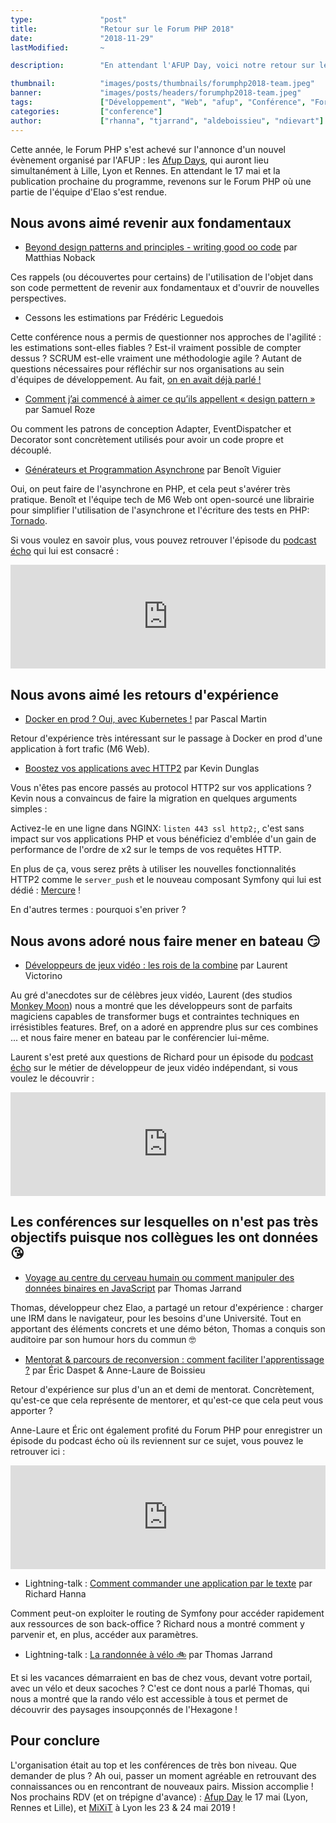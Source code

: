 ```yaml
---
type:               "post"
title:              "Retour sur le Forum PHP 2018"
date:               "2018-11-29"
lastModified:       ~

description:        "En attendant l'AFUP Day, voici notre retour sur le Forum PHP 2018."

thumbnail:          "images/posts/thumbnails/forumphp2018-team.jpeg"
banner:             "images/posts/headers/forumphp2018-team.jpeg"
tags:               ["Développement", "Web", "afup", "Conférence", "ForumPHP"]
categories:         ["conference"]
author:             ["rhanna", "tjarrand", "aldeboissieu", "ndievart"]
---
```


Cette année, le Forum PHP s'est achevé sur l'annonce d'un nouvel évènement organisé par l'AFUP : les [Afup Days](https://event.afup.org/), qui auront lieu simultanément à Lille, Lyon et Rennes.
En attendant le 17 mai et la publication prochaine du programme, revenons sur le Forum PHP où une partie de l'équipe d'Elao s'est rendue.

## Nous avons aimé revenir aux fondamentaux
- <a href="https://www.youtube.com/watch?v=v3IPU3F_0JIY" target="_blank">Beyond design patterns and principles - writing good oo code</a> par Matthias Noback


Ces rappels (ou découvertes pour certains) de l'utilisation de l'objet dans son code permettent de revenir aux fondamentaux et d'ouvrir de nouvelles perspectives.

- Cessons les estimations par Frédéric Leguedois

Cette conférence nous a permis de questionner nos approches de l'agilité : les estimations sont-elles fiables ? Est-il vraiment possible de compter dessus ?
SCRUM est-elle vraiment une méthodologie agile ? Autant de questions nécessaires pour réfléchir sur nos organisations au sein d'équipes de développement.
Au fait, [on en avait déjà parlé !](https://blog.elao.com/fr/elao/mixit-2018/#cessons-les-estimations)

- <a href="https://www.youtube.com/watch?v=aXq05_mdCqE" target="_blank">Comment j’ai commencé à aimer ce qu’ils appellent « design pattern »</a> par Samuel Roze

Ou comment les patrons de conception Adapter, EventDispatcher et Decorator sont concrètement utilisés pour avoir un code propre et découplé.

- <a href="https://www.youtube.com/watch?v=7TvIIt4c8uY" target="_blank">Générateurs et Programmation Asynchrone</a> par Benoît Viguier

Oui, on peut faire de l'asynchrone en PHP, et cela peut s'avérer très pratique. Benoît et l'équipe tech de M6 Web ont open-sourcé une librairie pour simplifier l'utilisation de l'asynchrone et l'écriture des tests en PHP: [Tornado](https://github.com/M6Web/Tornado).

Si vous voulez en savoir plus, vous pouvez retrouver l'épisode du [podcast écho](https://twitter.com/podcastecho) qui lui est consacré&nbsp;:
<iframe width="100%" height="166" scrolling="no" frameborder="no" allow="autoplay" src="https://w.soundcloud.com/player/?url=https%3A//api.soundcloud.com/tracks/532349232&color=%23ff5500&auto_play=false&hide_related=true&show_comments=false&show_user=true&show_reposts=false&show_teaser=false"></iframe>

## Nous avons aimé les retours d'expérience

- <a href="https://www.youtube.com/watch?v=Cq1sR005B2E" target="_blank">Docker en prod ? Oui, avec Kubernetes !</a> par Pascal Martin

Retour d'expérience très intéressant sur le passage à Docker en prod d'une application à fort trafic (M6 Web).

- <a href="https://www.youtube.com/watch?v=av9Z7NqMxFs" target="_blank">Boostez vos applications avec HTTP2</a> par Kevin Dunglas

Vous n'êtes pas encore passés au protocol HTTP2 sur vos applications ? Kevin nous a convaincus de faire la migration en quelques arguments simples :

Activez-le en une ligne dans NGINX: `listen 443 ssl http2;`, c'est sans impact sur vos applications PHP et vous bénéficiez d'emblée d'un gain de performance de l'ordre de x2 sur le temps de vos requêtes HTTP.

En plus de ça, vous serez prêts à utiliser les nouvelles fonctionnalités HTTP2 comme le `server_push` et le nouveau composant Symfony qui lui est dédié : [Mercure](https://github.com/symfony/mercure) !

En d'autres termes : pourquoi s'en priver ?

## Nous avons adoré nous faire mener en bateau 😏

- <a href="https://www.youtube.com/watch?v=i4LTeeDZaJg" target="_blank">Développeurs de jeux vidéo : les rois de la combine</a> par Laurent Victorino

Au gré d'anecdotes sur de célèbres jeux vidéo, Laurent (des studios [Monkey Moon](http://monkeymoon.net/)) nous a montré que les développeurs sont de parfaits magiciens capables de transformer bugs et contraintes techniques en irrésistibles features.
Bref, on a adoré en apprendre plus sur ces combines ... et nous faire mener en bateau par le conférencier lui-même.

Laurent s'est preté aux questions de Richard pour un épisode du [podcast écho](https://twitter.com/podcastecho) sur le métier de développeur de jeux vidéo indépendant, si vous voulez le découvrir :
<iframe width="100%" height="166" scrolling="no" frameborder="no" allow="autoplay" src="https://w.soundcloud.com/player/?url=https%3A//api.soundcloud.com/tracks/525153006&color=%23ff5500&auto_play=false&hide_related=true&show_comments=false&show_user=true&show_reposts=false&show_teaser=false"></iframe>

## Les conférences sur lesquelles on n'est pas très objectifs puisque nos collègues les ont données 😘
- <a href="https://www.youtube.com/watch?v=LuCXFhaRXcw" target="_blank">Voyage au centre du cerveau humain ou comment manipuler des données binaires en JavaScript</a> par Thomas Jarrand

Thomas, développeur chez Elao, a partagé un retour d'expérience : charger une IRM dans le navigateur, pour les besoins d'une Université.
Tout en apportant des éléments concrets et une démo béton, Thomas a conquis son auditoire par son humour hors du commun 🤓

- <a href="https://www.youtube.com/watch?v=gW_TJ7kAu78" target="_blank">Mentorat & parcours de reconversion : comment faciliter l'apprentissage ?</a> par Éric Daspet & Anne-Laure de Boissieu

Retour d'expérience sur plus d'un an et demi de mentorat. Concrètement, qu'est-ce que cela représente de mentorer, et qu'est-ce que cela peut vous apporter ?

Anne-Laure et Éric ont également profité du Forum PHP pour enregistrer un épisode du podcast écho où ils reviennent sur ce sujet, vous pouvez le retrouver ici :
<iframe width="100%" height="166" scrolling="no" frameborder="no" allow="autoplay" src="https://w.soundcloud.com/player/?url=https%3A//api.soundcloud.com/tracks/528315084&color=%23ff5500&auto_play=false&hide_related=true&show_comments=false&show_user=true&show_reposts=false&show_teaser=false"></iframe>

- Lightning-talk : <a href="https://www.youtube.com/watch?v=9tnkySxEoKA&feature=youtu.be&t=366" target="_blank">Comment commander une application par le texte</a> par Richard Hanna

Comment peut-on exploiter le routing de Symfony pour accéder rapidement aux ressources de son back-office ?
Richard nous a montré comment y parvenir et, en plus, accéder aux paramètres.

- Lightning-talk : <a href="https://www.youtube.com/watch?v=9tnkySxEoKA&feature=youtu.be&t=366" target="_blank">La randonnée à vélo 🚲</a> par Thomas Jarrand

Et si les vacances démarraient en bas de chez vous, devant votre portail, avec un vélo et deux sacoches ?
C'est ce dont nous a parlé Thomas, qui nous a montré que la rando vélo est accessible à tous et permet de découvrir des paysages insoupçonnés de l'Hexagone !

## Pour conclure

L'organisation était au top et les conférences de très bon niveau. Que demander de plus ? Ah oui, passer un moment agréable en retrouvant des connaissances ou en rencontrant de nouveaux pairs. Mission accomplie !
Nos prochains RDV (et on trépigne d'avance) : <a href="https://event.afup.org/" target="_blank">Afup Day</a> le 17 mai (Lyon, Rennes et Lille), et <a href="https://mixitconf.org/" target="_blank">MiXiT</a> à Lyon les 23 & 24 mai 2019 !

